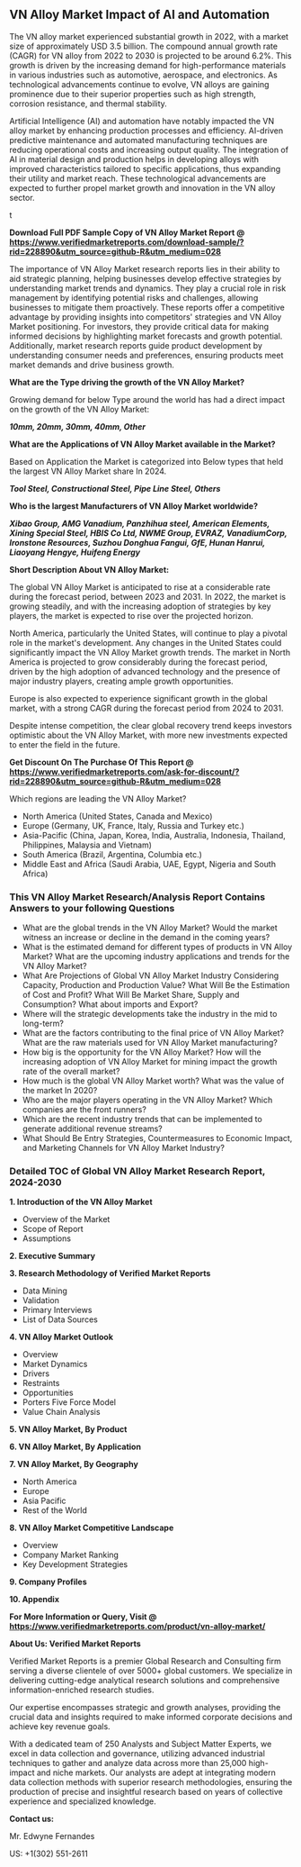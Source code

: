 <h2>VN Alloy Market Impact of AI and Automation</h2><p>The VN alloy market experienced substantial growth in 2022, with a market size of approximately USD 3.5 billion. The compound annual growth rate (CAGR) for VN alloy from 2022 to 2030 is projected to be around 6.2%. This growth is driven by the increasing demand for high-performance materials in various industries such as automotive, aerospace, and electronics. As technological advancements continue to evolve, VN alloys are gaining prominence due to their superior properties such as high strength, corrosion resistance, and thermal stability.</p><p>Artificial Intelligence (AI) and automation have notably impacted the VN alloy market by enhancing production processes and efficiency. AI-driven predictive maintenance and automated manufacturing techniques are reducing operational costs and increasing output quality. The integration of AI in material design and production helps in developing alloys with improved characteristics tailored to specific applications, thus expanding their utility and market reach. These technological advancements are expected to further propel market growth and innovation in the VN alloy sector.</p>t</p><p id="" class=""><strong>Download Full PDF Sample Copy of VN Alloy Market Report @ <a href="https://www.verifiedmarketreports.com/download-sample/?rid=228890&utm_source=github-R&utm_medium=028" target="_blank">https://www.verifiedmarketreports.com/download-sample/?rid=228890&utm_source=github-R&utm_medium=028</a></strong></p><p>The importance of&nbsp;VN Alloy Market research reports lies in their ability to aid strategic planning, helping businesses develop effective strategies by understanding market trends and dynamics. They play a crucial role in risk management by identifying potential risks and challenges, allowing businesses to mitigate them proactively. These reports offer a competitive advantage by providing insights into competitors' strategies and VN Alloy Market positioning. For investors, they provide critical data for making informed decisions by highlighting market forecasts and growth potential. Additionally, market research reports guide product development by understanding consumer needs and preferences, ensuring products meet market demands and drive business growth.</p><p><strong>What are the&nbsp;Type driving the growth of the VN Alloy Market?</strong></p><p id="" class="">Growing demand for below Type around the world has had a direct impact on the growth of the VN Alloy Market:</p><em><strong>10mm, 20mm, 30mm, 40mm, Other</strong></em></p><strong>What are the&nbsp;Applications&nbsp;of VN Alloy Market available in the Market?</strong></p><p id="" class="">Based on Application the Market is categorized into Below types that held the largest VN Alloy Market share In 2024.</p><em><strong>Tool Steel, Constructional Steel, Pipe Line Steel, Others</strong></em></p><strong>Who is the largest Manufacturers of VN Alloy Market worldwide?</strong></p><p><em><strong>Xibao Group, AMG Vanadium, Panzhihua steel, American Elements, Xining Special Steel, HBIS Co Ltd, NWME Group, EVRAZ, VanadiumCorp, Ironstone Resources, Suzhou Donghua Fangui, GfE, Hunan Hanrui, Liaoyang Hengye, Huifeng Energy</strong></em></p><p id="" class=""><strong>Short Description About VN Alloy Market:</strong></p><p>The global VN Alloy Market is anticipated to rise at a considerable rate during the forecast period, between 2023 and 2031. In 2022, the market is growing steadily, and with the increasing adoption of strategies by key players, the market is expected to rise over the projected horizon.</p><p>North America, particularly the United States, will continue to play a pivotal role in the market's development. Any changes in the United States could significantly impact the VN Alloy Market growth trends. The market in North America is projected to grow considerably during the forecast period, driven by the high adoption of advanced technology and the presence of major industry players, creating ample growth opportunities.</p><p>Europe is also expected to experience significant growth in the global market, with a strong CAGR during the forecast period from 2024 to 2031.</p><p>Despite intense competition, the clear global recovery trend keeps investors optimistic about the VN Alloy Market, with more new investments expected to enter the field in the future.</p><p id="" class=""><strong>Get Discount On The Purchase Of This Report @ <a href="https://www.verifiedmarketreports.com/ask-for-discount/?rid=228890&utm_source=github-R&utm_medium=028" target="_blank">https://www.verifiedmarketreports.com/ask-for-discount/?rid=228890&utm_source=github-R&utm_medium=028</a></strong></p>Which regions are leading the VN Alloy Market?</p><ul><li>North America (United States, Canada and Mexico)</li><li>Europe (Germany, UK, France, Italy, Russia and Turkey etc.)</li><li>Asia-Pacific (China, Japan, Korea, India, Australia, Indonesia, Thailand, Philippines, Malaysia and Vietnam)</li><li>South America (Brazil, Argentina, Columbia etc.)</li><li>Middle East and Africa (Saudi Arabia, UAE, Egypt, Nigeria and South Africa)</li></ul><h3 id="" class="">This VN Alloy Market Research/Analysis Report Contains Answers to your following Questions</h3><ul><li>What are the global trends in the VN Alloy Market? Would the market witness an increase or decline in the demand in the coming years?</li><li>What is the estimated demand for different types of products in VN Alloy Market? What are the upcoming industry applications and trends for the VN Alloy Market?</li><li>What Are Projections of Global VN Alloy Market Industry Considering Capacity, Production and Production Value? What Will Be the Estimation of Cost and Profit? What Will Be Market Share, Supply and Consumption? What about imports and Export?</li><li>Where will the strategic developments take the industry in the mid to long-term?</li><li>What are the factors contributing to the final price of VN Alloy Market? What are the raw materials used for VN Alloy Market manufacturing?</li><li>How big is the opportunity for the VN Alloy Market? How will the increasing adoption of VN Alloy Market for mining impact the growth rate of the overall market?</li><li>How much is the global VN Alloy Market worth? What was the value of the market In 2020?</li><li>Who are the major players operating in the VN Alloy Market? Which companies are the front runners?</li><li>Which are the recent industry trends that can be implemented to generate additional revenue streams?</li><li>What Should Be Entry Strategies, Countermeasures to Economic Impact, and Marketing Channels for VN Alloy Market Industry?</li></ul><h3 id="" class="">Detailed TOC of Global VN Alloy Market Research Report, 2024-2030</h3><p id="" class=""><strong>1. Introduction of the VN Alloy Market</strong></p><ul><li>Overview of the Market</li><li>Scope of Report</li><li>Assumptions</li></ul><p id="" class=""><strong>2. Executive Summary</strong></p><p id="" class=""><strong>3. Research Methodology of Verified Market Reports</strong></p><ul><li>Data Mining</li><li>Validation</li><li>Primary Interviews</li><li>List of Data Sources</li></ul><p id="" class=""><strong>4. VN Alloy Market Outlook</strong></p><ul><li>Overview</li><li>Market Dynamics</li><li>Drivers</li><li>Restraints</li><li>Opportunities</li><li>Porters Five Force Model</li><li>Value Chain Analysis</li></ul><p id="" class=""><strong>5. VN Alloy Market, By Product</strong></p><p id="" class=""><strong>6. VN Alloy Market, By Application</strong></p><p id="" class=""><strong>7. VN Alloy Market, By Geography</strong></p><ul><li>North America</li><li>Europe</li><li>Asia Pacific</li><li>Rest of the World</li></ul><p id="" class=""><strong>8. VN Alloy Market Competitive Landscape</strong></p><ul><li>Overview</li><li>Company Market Ranking</li><li>Key Development Strategies</li></ul><p id="" class=""><strong>9. Company Profiles</strong></p><p id="" class=""><strong>10. Appendix</strong></p><p id="" class=""><strong>For More Information or Query, Visit @ <a href="https://www.verifiedmarketreports.com/product/vn-alloy-market/" target="_blank">https://www.verifiedmarketreports.com/product/vn-alloy-market/</a></strong></p><p id="" class=""><strong>About Us: Verified Market Reports</strong></p><p id="" class="">Verified Market Reports is a premier Global Research and Consulting firm serving a diverse clientele of over 5000+ global customers. We specialize in delivering cutting-edge analytical research solutions and comprehensive information-enriched research studies.</p><p id="" class="">Our expertise encompasses strategic and growth analyses, providing the crucial data and insights required to make informed corporate decisions and achieve key revenue goals.</p><p id="" class="">With a dedicated team of 250 Analysts and Subject Matter Experts, we excel in data collection and governance, utilizing advanced industrial techniques to gather and analyze data across more than 25,000 high-impact and niche markets. Our analysts are adept at integrating modern data collection methods with superior research methodologies, ensuring the production of precise and insightful research based on years of collective experience and specialized knowledge.</p><p id="" class=""><strong>Contact us:</strong></p><p id="" class="">Mr. Edwyne Fernandes</p><p id="" class="">US: +1(302) 551-2611</p>